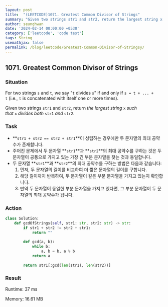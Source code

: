```yaml
---
layout: post
title:  "(LEETCODE)1071. Greatest Common Divisor of Strings"
summary: "Given two strings str1 and str2, return the largest string x such that x divides both str1 and str2."
author: seunghwan
date: '2024-02-14 00:00:00 +0530'
category: ['leetcode', 'code test']
tags: String
usemathjax: false
permalink: /blog/leetcode/Greatest-Common-Divisor-of-Stringsy/
---
```

## 1071. Greatest Common Divisor of Strings

### Situation

For two strings `s` and `t`, we say "`t` divides `s`" if and only if `s = t + ... + t` (i.e., `t` is concatenated with itself one or more times).

Given two strings `str1` and `str2`, return *the largest string* `x` *such that* `x` *divides both* `str1` *and* `str2`.

### Task

- **`str1 + str2 == str2 + str1`**이 성립하는 경우에만 두 문자열의 최대 공약수가 존재합니다.
- 주어진 문제에서 두 문자열 **`str1`**과 **`str2`**의 최대 공약수를 구하는 것은 두 문자열이 공통으로 가지고 있는 가장 긴 부분 문자열을 찾는 것과 동일합니다.
- 두 문자열 **`str1`**과 **`str2`**의 최대 공약수를 구하는 방법은 다음과 같습니다:
    1. 먼저, 두 문자열의 길이를 비교하여 더 짧은 문자열의 길이를 구합니다.
    2. 해당 길이까지 반복하여, 두 문자열이 같은 부분 문자열을 가지고 있는지 확인합니다.
    3. 만약 두 문자열이 동일한 부분 문자열을 가지고 있다면, 그 부분 문자열이 두 문자열의 최대 공약수가 됩니다.

### Action

```python
class Solution:
    def gcdOfStrings(self, str1: str, str2: str) -> str:
        if str1 + str2 != str2 + str1:
            return ""
        
        def gcd(a, b):
            while b:
                a, b = b, a % b
            return a
            
        return str1[:gcd(len(str1), len(str2))]
```

### Result

Runtime: 37 ms

Memory: 16.61 MB